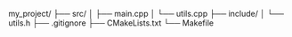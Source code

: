 my_project/
├── src/
│   ├── main.cpp
│   └── utils.cpp
├── include/
│   └── utils.h
├── .gitignore
├── CMakeLists.txt
└── Makefile

